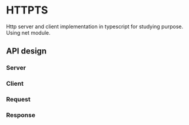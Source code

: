 # HTTPTS
Http server and client implementation in typescript for studying purpose.
Using net module.

## API design
### Server

### Client

### Request

### Response

